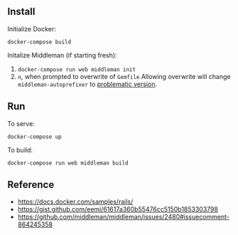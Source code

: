 ## Install

Initialize Docker:

`docker-compose build`

Initalize Middleman (if starting fresh):

1. `docker-compose run web middleman init`
2. `n`, when prompted to overwrite of `Gemfile` Allowing overwrite will
   change `middleman-autoprefixer` to [problematic
   version](https://github.com/middleman/middleman/issues/2480#issuecomment-864245358).

## Run

To serve:

`docker-compose up`

To build:

`docker-compose run web middleman build`

## Reference

* https://docs.docker.com/samples/rails/
* https://gist.github.com/eemi/61617a360b55476cc5150b1853303798
* https://github.com/middleman/middleman/issues/2480#issuecomment-864245358
